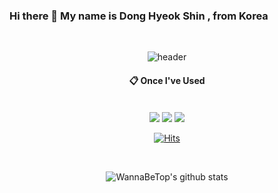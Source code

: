 ### Hi there 👋 My name is Dong Hyeok Shin , from Korea
<br/>
<div align="center">
  
  ![header](https://capsule-render.vercel.app/api?type=soft&text=WannaBeTop)
  ####  :clipboard: Once I've Used 

  <br/>
  <img src="https://img.shields.io/badge/Python-3776AB?style=flat&logo=Python&logoColor=white"/>
  <img src="https://img.shields.io/badge/C-A8B9CC?style=flat&logo=C&logoColor=white"/>
  <img src="https://img.shields.io/badge/Swift-F05138?style=flat&logo=Swift&logoColor=white"/>

  <br/>
  
  [![Hits](https://hits.seeyoufarm.com/api/count/incr/badge.svg?url=https%3A%2F%2Fgithub.com%2FWannaBeTop%2FWannaBeTop&count_bg=%2379C83D&title_bg=%23555555&icon=&icon_color=%23E7E7E7&title=hits&edge_flat=false)](https://hits.seeyoufarm.com)

  <br/>

  ![WannaBeTop's github stats](https://github-readme-stats.vercel.app/api?username=WannaBeTop&show_icons=true)
  
</div>



<!--
**WannaBeTop/WannaBeTop** is a ✨ _special_ ✨ repository because its `README.md` (this file) appears on your GitHub profile.

Here are some ideas to get you started:

- 🔭 I’m currently working on ...
- 🌱 I’m currently learning ...
- 👯 I’m looking to collaborate on ...
- 🤔 I’m looking for help with ...
- 💬 Ask me about ...
- 📫 How to reach me: ...
- 😄 Pronouns: ...
- ⚡ Fun fact: ...
-->
